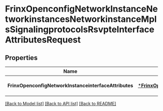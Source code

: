 # FrinxOpenconfigNetworkInstanceNetworkinstancesNetworkinstanceMplsSignalingprotocolsRsvpteInterfaceAttributesRequest

## Properties
Name | Type | Description | Notes
------------ | ------------- | ------------- | -------------
**FrinxOpenconfigNetworkInstanceinterfaceAttributes** | [***FrinxOpenconfigNetworkInstanceNetworkinstancesNetworkinstanceMplsSignalingprotocolsRsvpteInterfaceAttributes**](frinx.openconfig.network.instance.networkinstances.networkinstance.mpls.signalingprotocols.rsvpte.InterfaceAttributes.md) |  | [optional] [default to null]

[[Back to Model list]](../README.md#documentation-for-models) [[Back to API list]](../README.md#documentation-for-api-endpoints) [[Back to README]](../README.md)


